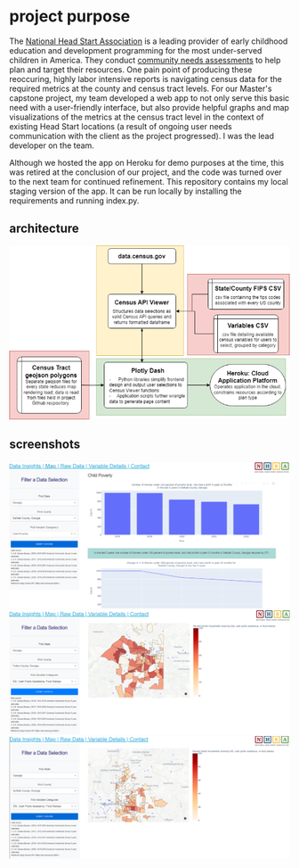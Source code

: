 # project purpose

The [National Head Start Association](https://nhsa.org/) is a leading provider of early childhood education and development programming for the most under-served children in America. They conduct [community needs assessments](https://eclkc.ohs.acf.hhs.gov/program-planning/article/community-assessment-matrix) to help plan and target their resources. One pain point of producing these reoccuring, highly labor intensive reports is navigating census data for the required metrics at the county and census tract levels. For our Master's capstone project, my team developed a web app to not only serve this basic need with a user-friendly interface, but also provide helpful graphs and map visualizations of the metrics at the census tract level in the context of existing Head Start locations (a result of ongoing user needs communication with the client as the project progressed). I was the lead developer on the team.

Although we hosted the app on Heroku for demo purposes at the time, this was retired at the conclusion of our project, and the code was turned over to the next team for continued refinement. This repository contains my local staging version of the app. It can be run locally by installing the requirements and running index.py.

## architecture
![alt text](https://github.com/kathryn-gb/capstone-NHSA-app/blob/main/assets/architecure_mock.png?raw=true)

## screenshots
![alt text](https://github.com/kathryn-gb/capstone-NHSA-app/blob/main/assets/grab1.png?raw=true)
![alt text](https://github.com/kathryn-gb/capstone-NHSA-app/blob/main/assets/grab2.png?raw=true)
![alt text](https://github.com/kathryn-gb/capstone-NHSA-app/blob/main/assets/grab3.png?raw=true)

